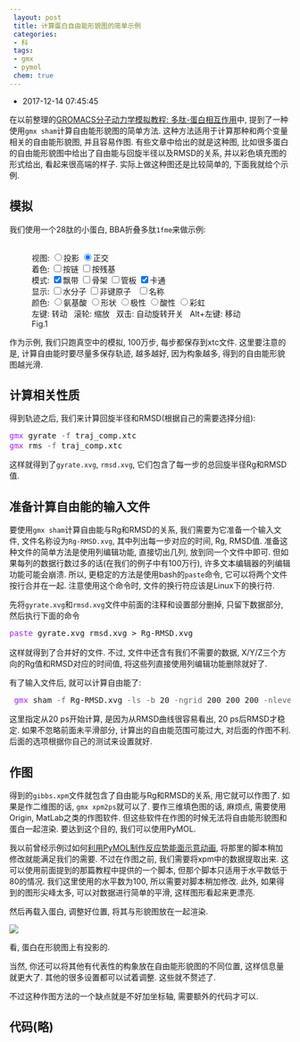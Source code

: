 ```yaml
---
 layout: post
 title: 计算蛋白自由能形貌图的简单示例
 categories:
 - 科
 tags:
 - gmx
 - pymol
 chem: true
---
```


- 2017-12-14 07:45:45

在以前整理的[GROMACS分子动力学模拟教程: 多肽-蛋白相互作用](https://jerkwin.github.io/2017/10/20/GROMACS%E5%88%86%E5%AD%90%E5%8A%A8%E5%8A%9B%E5%AD%A6%E6%A8%A1%E6%8B%9F%E6%95%99%E7%A8%8B-%E5%A4%9A%E8%82%BD-%E8%9B%8B%E7%99%BD%E7%9B%B8%E4%BA%92%E4%BD%9C%E7%94%A8/)中, 提到了一种使用`gmx sham`计算自由能形貌图的简单方法. 这种方法适用于计算那种和两个变量相关的自由能形貌图, 并且容易作图. 有些文章中给出的就是这种图, 比如很多蛋白的自由能形貌图中给出了自由能与回旋半径以及RMSD的关系, 并以彩色填充图的形式给出, 看起来很高端的样子. 实际上做这种图还是比较简单的, 下面我就给个示例.

## 模拟

我们使用一个28肽的小蛋白, BBA折叠多肽`1fme`来做示例:

<figure><script>var Mol1=new ChemDoodle.TransformCanvas3D('Mol-1',642,396);Mol1.specs.shapes_color = '#fff';Mol1.specs.backgroundColor = 'black';Mol1.specs.compass_display = true;Mol1.specs.set3DRepresentation('Ball and Stick');Mol1.specs.projectionPerspective_3D = false;Mol1.specs.proteins_ribbonCartoonize = true;Mol1.handle = null;Mol1.timeout = 15;Mol1.specs.crystals_unitCellLineWidth = 1.5;Mol1.specs.nucleics_residueColor = 'rainbow';Mol1.specs.proteins_residueColor= 'rainbow';Mol1.startAnimation = ChemDoodle._AnimatorCanvas.prototype.startAnimation;Mol1.stopAnimation = ChemDoodle._AnimatorCanvas.prototype.stopAnimation;Mol1.isRunning = ChemDoodle._AnimatorCanvas.prototype.isRunning;Mol1.dblclick = ChemDoodle.RotatorCanvas.prototype.dblclick;Mol1.nextFrame = function(delta){var matrix = [];ChemDoodle.lib.mat4.identity(matrix);var change = delta*Math.PI/15000;ChemDoodle.lib.mat4.rotate(matrix,change,[1,0,0]);ChemDoodle.lib.mat4.rotate(matrix,change,[0,1,0]);ChemDoodle.lib.mat4.rotate(matrix,change,[0,0,1]);ChemDoodle.lib.mat4.multiply(this.rotationMatrix, matrix)};var Fmol='HEADER    DE NOVO PROTEIN                         16-AUG-00   1FME              \nTITLE     SOLUTION STRUCTURE OF FSD-EY, A NOVEL PEPTIDE ASSUMING A              \nTITLE    2 BETA-BETA-ALPHA FOLD                                                 \nCOMPND    MOL_ID: 1;                                                            \nCOMPND   2 MOLECULE: FSD-EY PEPTIDE;                                            \nCOMPND   3 CHAIN: A;                                                            \nCOMPND   4 ENGINEERED: YES                                                      \nSOURCE    MOL_ID: 1;                                                            \nSOURCE   2 SYNTHETIC: YES;                                                      \nSOURCE   3 OTHER_DETAILS: POINT MUTANT OF SEQUENCE GENERATED BY ORBIT           \nSOURCE   4 DESIGN PROCESS                                                       \nKEYWDS    BETA-BETA-ALPHA, ZINC FINGER, FSD-1, DESIGNED PROTEIN, DE             \nKEYWDS   2 NOVO PROTEIN                                                         \nEXPDTA    SOLUTION NMR                                                          \nNUMMDL    34                                                                    \nAUTHOR    C.A.SARISKY,S.L.MAYO                                                  \nREVDAT   2   24-FEB-09 1FME    1       VERSN                                    \nREVDAT   1   21-APR-01 1FME    0                                                \nJRNL        AUTH   C.A.SARISKY,S.L.MAYO                                         \nJRNL        TITL   THE BETA-BETA-ALPHA FOLD: EXPLORATIONS IN SEQUENCE           \nJRNL        TITL 2 SPACE.                                                       \nJRNL        REF    J.MOL.BIOL.                   V. 307  1411 2001              \nJRNL        REFN                   ISSN 0022-2836                               \nJRNL        PMID   11292351                                                     \nJRNL        DOI    10.1006/JMBI.2000.4345                                       \nREMARK   1                                                                      \nREMARK   2                                                                      \nREMARK   2 RESOLUTION. NOT APPLICABLE.                                          \nREMARK   3                                                                      \nREMARK   3 REFINEMENT.                                                          \nREMARK   3   PROGRAM     : X-PLOR 3.857                                         \nREMARK   3   AUTHORS     : BRUNGER                                              \nREMARK   3                                                                      \nREMARK   3  OTHER REFINEMENT REMARKS: NULL                                      \nREMARK   4                                                                      \nREMARK   4 1FME COMPLIES WITH FORMAT V. 3.15, 01-DEC-08                         \nREMARK 100                                                                      \nREMARK 100 THIS ENTRY HAS BEEN PROCESSED BY RCSB ON 25-AUG-00.                  \nREMARK 100 THE RCSB ID CODE IS RCSB011711.                                      \nREMARK 210                                                                      \nREMARK 210 EXPERIMENTAL DETAILS                                                 \nREMARK 210  EXPERIMENT TYPE                : NMR                                \nREMARK 210  TEMPERATURE           (KELVIN) : 280                                \nREMARK 210  PH                             : 5.0                                \nREMARK 210  IONIC STRENGTH                 : NULL                               \nREMARK 210  PRESSURE                       : AMBIENT                            \nREMARK 210  SAMPLE CONTENTS                : 2 MM PEPTIDE; 2 MM PEPTIDE         \nREMARK 210                                                                      \nREMARK 210  NMR EXPERIMENTS CONDUCTED      : 2D NOESY, DQF-COSY, TOCSY          \nREMARK 210  SPECTROMETER FIELD STRENGTH    : 600 MHZ                            \nREMARK 210  SPECTROMETER MODEL             : UNITYPLUS                          \nREMARK 210  SPECTROMETER MANUFACTURER      : VARIAN                             \nREMARK 210                                                                      \nREMARK 210  STRUCTURE DETERMINATION.                                            \nREMARK 210   SOFTWARE USED                 : ANSIG, VNMR 6.1                    \nREMARK 210   METHOD USED                   : X-PLOR: DISTANCE GEOMETRY,         \nREMARK 210                                   REFINEMENT                         \nREMARK 210                                                                      \nREMARK 210 CONFORMERS, NUMBER CALCULATED   : 49                                 \nREMARK 210 CONFORMERS, NUMBER SUBMITTED    : 34                                 \nREMARK 210 CONFORMERS, SELECTION CRITERIA  : STRUCTURES WITH THE LEAST          \nREMARK 210                                   RESTRAINT VIOLATIONS               \nREMARK 210                                                                      \nREMARK 210 BEST REPRESENTATIVE CONFORMER IN THIS ENSEMBLE : NULL                \nREMARK 210                                                                      \nREMARK 210 REMARK: NULL                                                         \nREMARK 215                                                                      \nREMARK 215 NMR STUDY                                                            \nREMARK 215 THE COORDINATES IN THIS ENTRY WERE GENERATED FROM SOLUTION           \nREMARK 215 NMR DATA.  PROTEIN DATA BANK CONVENTIONS REQUIRE THAT                \nREMARK 215 CRYST1 AND SCALE RECORDS BE INCLUDED, BUT THE VALUES ON              \nREMARK 215 THESE RECORDS ARE MEANINGLESS.                                       \nREMARK 500                                                                      \nREMARK 500 GEOMETRY AND STEREOCHEMISTRY                                         \nREMARK 500 SUBTOPIC: TORSION ANGLES                                             \nREMARK 500                                                                      \nREMARK 500 TORSION ANGLES OUTSIDE THE EXPECTED RAMACHANDRAN REGIONS:            \nREMARK 500 (M=MODEL NUMBER; RES=RESIDUE NAME; C=CHAIN IDENTIFIER;               \nREMARK 500 SSEQ=SEQUENCE NUMBER; I=INSERTION CODE).                             \nREMARK 500                                                                      \nREMARK 500 STANDARD TABLE:                                                      \nREMARK 500 FORMAT:(10X,I3,1X,A3,1X,A1,I4,A1,4X,F7.2,3X,F7.2)                    \nREMARK 500                                                                      \nREMARK 500 EXPECTED VALUES: GJ KLEYWEGT AND TA JONES (1996). PHI/PSI-           \nREMARK 500 CHOLOGY: RAMACHANDRAN REVISITED. STRUCTURE 4, 1395 - 1400            \nREMARK 500                                                                      \nREMARK 500  M RES CSSEQI        PSI       PHI                                   \nREMARK 500  1 TYR A   7      -68.79   -126.50                                   \nREMARK 500  1 LYS A   8       59.16   -118.77                                   \nREMARK 500  1 PHE A  21      -74.37    -68.42                                   \nREMARK 500  2 TYR A   3      153.35    -48.62                                   \nREMARK 500  2 THR A   4       31.46    -98.45                                   \nREMARK 500  2 TYR A   7      -68.65   -124.11                                   \nREMARK 500  2 LYS A   8       60.97   -115.62                                   \nREMARK 500  2 PHE A  21      -73.17    -64.51                                   \nREMARK 500  3 TYR A   3      154.82    -49.72                                   \nREMARK 500  3 TYR A   7      -64.92   -124.37                                   \nREMARK 500  3 PHE A  21      -73.89    -63.47                                   \nREMARK 500  4 TYR A   7      -77.44   -126.49                                   \nREMARK 500  4 LYS A   8       53.61   -109.76                                   \nREMARK 500  5 ASN A  14      121.44   -170.73                                   \nREMARK 500  5 PHE A  21      -74.56    -68.78                                   \nREMARK 500  6 PHE A  21      -75.78    -71.17                                   \nREMARK 500  8 TYR A   3      171.06    -50.29                                   \nREMARK 500  8 ASN A  14      130.87   -175.09                                   \nREMARK 500  8 GLU A  17      -70.07    -61.47                                   \nREMARK 500  9 THR A   4       54.14   -107.27                                   \nREMARK 500  9 ALA A   5     -162.36    -58.54                                   \nREMARK 500  9 LYS A   6      150.70    176.87                                   \nREMARK 500  9 TYR A   7      -44.05   -142.30                                   \nREMARK 500  9 PHE A  21      -73.79    -69.30                                   \nREMARK 500 10 GLN A   2     -164.24   -104.78                                   \nREMARK 500 10 TYR A   3      162.25    -47.30                                   \nREMARK 500 10 PHE A  21      -73.65    -64.74                                   \nREMARK 500 11 GLN A   2     -168.74   -108.92                                   \nREMARK 500 11 TYR A   3      162.88    -47.49                                   \nREMARK 500 11 PHE A  21      -74.66    -63.63                                   \nREMARK 500 12 THR A   4       42.82   -109.43                                   \nREMARK 500 12 PHE A  21      -73.10    -65.62                                   \nREMARK 500 13 TYR A   7      -63.24   -139.55                                   \nREMARK 500 14 TYR A   3      179.12    -54.52                                   \nREMARK 500 14 TYR A   7      -77.50   -125.41                                   \nREMARK 500 14 LYS A   8       54.48   -118.15                                   \nREMARK 500 14 PHE A  25      -96.24    -59.33                                   \nREMARK 500 14 LYS A  26      -70.10   -151.86                                   \nREMARK 500 15 TYR A   3      176.71    -51.74                                   \nREMARK 500 15 TYR A   7      -75.71   -125.79                                   \nREMARK 500 15 LYS A   8       55.95   -118.54                                   \nREMARK 500 15 PHE A  25      -95.04    -55.15                                   \nREMARK 500 15 LYS A  26      -62.25   -151.45                                   \nREMARK 500 16 TYR A   7      -54.50   -124.39                                   \nREMARK 500 16 PHE A  25      -93.56    -50.13                                   \nREMARK 500 16 LYS A  26      -65.71   -147.39                                   \nREMARK 500 17 TYR A   3      165.34    -49.53                                   \nREMARK 500 17 PHE A  21      -73.90    -69.56                                   \nREMARK 500 18 TYR A   3     -170.39    -69.44                                   \nREMARK 500 18 THR A   4      -71.39   -108.25                                   \nREMARK 500 18 ALA A   5      111.22     48.54                                   \nREMARK 500 18 TYR A   7      -79.24   -123.99                                   \nREMARK 500 18 LYS A   8       59.41   -113.07                                   \nREMARK 500 19 THR A   4      -77.67   -110.20                                   \nREMARK 500 19 ALA A   5      110.43     54.79                                   \nREMARK 500 19 ASN A  14      139.67   -170.77                                   \nREMARK 500 19 PHE A  21      -76.11    -66.02                                   \nREMARK 500 20 THR A   4      -75.10   -111.24                                   \nREMARK 500 20 ALA A   5      117.11     55.70                                   \nREMARK 500 20 ASN A  14      133.33   -175.45                                   \nREMARK 500 20 PHE A  21      -74.25    -67.02                                   \nREMARK 500 21 THR A   4       57.90   -108.52                                   \nREMARK 500 21 ALA A   5     -162.41    -59.06                                   \nREMARK 500 21 LYS A   6      142.76    176.04                                   \nREMARK 500 21 LYS A   8      -62.77     68.21                                   \nREMARK 500 21 PHE A  21      -73.93    -68.92                                   \nREMARK 500 21 PHE A  25       67.64   -111.10                                   \nREMARK 500 22 TYR A   3      160.13    -47.71                                   \nREMARK 500 22 PHE A  21      -74.24    -80.86                                   \nREMARK 500 22 PHE A  25      -92.15    -59.57                                   \nREMARK 500 22 LYS A  26      -63.85   -153.43                                   \nREMARK 500 23 GLN A   2     -156.06    -95.69                                   \nREMARK 500 23 TYR A   3      144.21    -28.40                                   \nREMARK 500 23 THR A   4       27.52   -158.19                                   \nREMARK 500 23 LYS A   8       57.95   -154.03                                   \nREMARK 500 23 PHE A  21      -74.17    -58.78                                   \nREMARK 500 24 PHE A  21      -73.64    -67.87                                   \nREMARK 500 24 PHE A  25      -91.95    -56.22                                   \nREMARK 500 24 LYS A  26      -62.34   -147.63                                   \nREMARK 500 25 GLN A   2     -156.19   -163.37                                   \nREMARK 500 25 TYR A   3      141.39    -25.25                                   \nREMARK 500 25 THR A   4       25.23   -156.18                                   \nREMARK 500 25 TYR A   7      -60.13   -126.70                                   \nREMARK 500 26 TYR A   3      171.80    -54.99                                   \nREMARK 500 26 ASN A  14      137.84   -171.23                                   \nREMARK 500 26 PHE A  25      -94.84    -49.00                                   \nREMARK 500 26 LYS A  26      -67.64   -152.13                                   \nREMARK 500 27 GLN A   2     -154.84   -158.76                                   \nREMARK 500 27 TYR A   3      137.47    -30.02                                   \nREMARK 500 27 THR A   4       25.71   -158.26                                   \nREMARK 500 27 LYS A   8       57.67   -154.21                                   \nREMARK 500 27 ARG A  13       30.52    -98.35                                   \nREMARK 500 27 PHE A  21      -73.44    -61.23                                   \nREMARK 500 27 PHE A  25       65.12   -102.85                                   \nREMARK 500 28 GLN A   2     -156.39   -161.05                                   \nREMARK 500 28 TYR A   3      137.87    -22.67                                   \nREMARK 500 28 THR A   4       24.11   -156.47                                   \nREMARK 500 28 TYR A   7      -68.03   -125.72                                   \nREMARK 500 28 LYS A   8       51.44   -108.08                                   \nREMARK 500 28 PHE A  21      -72.78    -60.26                                   \nREMARK 500 28 PHE A  25       47.62    -91.79                                   \nREMARK 500 29 GLN A   2     -157.44   -137.95                                   \nREMARK 500 29 TYR A   3      145.64    -27.26                                   \nREMARK 500 29 THR A   4       21.88   -155.81                                   \nREMARK 500 29 PHE A  21      -74.73    -72.18                                   \nREMARK 500 30 GLN A   2     -158.25     53.75                                   \nREMARK 500 30 TYR A   3      136.36    -15.23                                   \nREMARK 500 30 THR A   4       21.65   -153.65                                   \nREMARK 500 30 PHE A  21      -75.02    -62.59                                   \nREMARK 500 31 GLN A   2      174.12     55.23                                   \nREMARK 500 31 TYR A   3      175.57    -52.30                                   \nREMARK 500 31 PHE A  25      -98.38    -54.54                                   \nREMARK 500 31 LYS A  26      -46.86   -153.56                                   \nREMARK 500 32 GLN A   2     -157.81   -140.11                                   \nREMARK 500 32 TYR A   3      140.22    -21.01                                   \nREMARK 500 32 THR A   4       21.45   -155.27                                   \nREMARK 500 32 ALA A   5     -161.48    -62.34                                   \nREMARK 500 32 LYS A   6      -27.66   -177.55                                   \nREMARK 500 32 TYR A   7      -89.55     54.16                                   \nREMARK 500 32 LYS A   8      -60.46    -94.16                                   \nREMARK 500 33 TYR A   3     -155.39     30.54                                   \nREMARK 500 33 THR A   4       33.67     93.92                                   \nREMARK 500 33 TYR A   7      -67.93   -124.44                                   \nREMARK 500 34 TYR A   3     -155.48     29.90                                   \nREMARK 500 34 THR A   4       35.74     89.03                                   \nREMARK 500 34 PHE A  21      -73.10    -64.52                                   \nREMARK 500                                                                      \nREMARK 500 REMARK: NULL                                                         \nREMARK 500                                                                      \nREMARK 500 GEOMETRY AND STEREOCHEMISTRY                                         \nREMARK 500 SUBTOPIC: PLANAR GROUPS                                              \nREMARK 500                                                                      \nREMARK 500 PLANAR GROUPS IN THE FOLLOWING RESIDUES HAVE A TOTAL                 \nREMARK 500 RMS DISTANCE OF ALL ATOMS FROM THE BEST-FIT PLANE                    \nREMARK 500 BY MORE THAN AN EXPECTED VALUE OF 6*RMSD, WITH AN                    \nREMARK 500 RMSD 0.02 ANGSTROMS, OR AT LEAST ONE ATOM HAS                        \nREMARK 500 AN RMSD GREATER THAN THIS VALUE                                      \nREMARK 500 (M=MODEL NUMBER; RES=RESIDUE NAME; C=CHAIN IDENTIFIER;               \nREMARK 500 SSEQ=SEQUENCE NUMBER; I=INSERTION CODE).                             \nREMARK 500                                                                      \nREMARK 500  M RES CSSEQI        RMS     TYPE                                    \nREMARK 500  1 ARG A  10         0.29    SIDE_CHAIN                              \nREMARK 500  1 ARG A  13         0.32    SIDE_CHAIN                              \nREMARK 500  1 ARG A  19         0.21    SIDE_CHAIN                              \nREMARK 500  1 ARG A  28         0.32    SIDE_CHAIN                              \nREMARK 500  2 ARG A  10         0.26    SIDE_CHAIN                              \nREMARK 500  2 ARG A  13         0.25    SIDE_CHAIN                              \nREMARK 500  2 ARG A  19         0.29    SIDE_CHAIN                              \nREMARK 500  2 ARG A  28         0.21    SIDE_CHAIN                              \nREMARK 500  3 ARG A  10         0.28    SIDE_CHAIN                              \nREMARK 500  3 ARG A  13         0.30    SIDE_CHAIN                              \nREMARK 500  3 ARG A  19         0.29    SIDE_CHAIN                              \nREMARK 500  3 ARG A  28         0.21    SIDE_CHAIN                              \nREMARK 500  4 ARG A  10         0.22    SIDE_CHAIN                              \nREMARK 500  4 ARG A  13         0.24    SIDE_CHAIN                              \nREMARK 500  4 ARG A  19         0.20    SIDE_CHAIN                              \nREMARK 500  4 ARG A  28         0.29    SIDE_CHAIN                              \nREMARK 500  5 ARG A  10         0.31    SIDE_CHAIN                              \nREMARK 500  5 ARG A  13         0.23    SIDE_CHAIN                              \nREMARK 500  5 ARG A  19         0.31    SIDE_CHAIN                              \nREMARK 500  5 ARG A  28         0.31    SIDE_CHAIN                              \nREMARK 500  6 ARG A  10         0.28    SIDE_CHAIN                              \nREMARK 500  6 ARG A  13         0.21    SIDE_CHAIN                              \nREMARK 500  6 ARG A  19         0.23    SIDE_CHAIN                              \nREMARK 500  6 ARG A  28         0.23    SIDE_CHAIN                              \nREMARK 500  7 ARG A  10         0.28    SIDE_CHAIN                              \nREMARK 500  7 ARG A  13         0.26    SIDE_CHAIN                              \nREMARK 500  7 ARG A  19         0.28    SIDE_CHAIN                              \nREMARK 500  7 ARG A  28         0.32    SIDE_CHAIN                              \nREMARK 500  8 ARG A  10         0.22    SIDE_CHAIN                              \nREMARK 500  8 ARG A  13         0.30    SIDE_CHAIN                              \nREMARK 500  8 ARG A  19         0.29    SIDE_CHAIN                              \nREMARK 500  8 ARG A  28         0.28    SIDE_CHAIN                              \nREMARK 500  9 ARG A  10         0.21    SIDE_CHAIN                              \nREMARK 500  9 ARG A  13         0.29    SIDE_CHAIN                              \nREMARK 500  9 ARG A  19         0.32    SIDE_CHAIN                              \nREMARK 500  9 ARG A  28         0.28    SIDE_CHAIN                              \nREMARK 500 10 ARG A  10         0.29    SIDE_CHAIN                              \nREMARK 500 10 ARG A  13         0.31    SIDE_CHAIN                              \nREMARK 500 10 ARG A  19         0.23    SIDE_CHAIN                              \nREMARK 500 10 ARG A  28         0.31    SIDE_CHAIN                              \nREMARK 500 11 ARG A  10         0.32    SIDE_CHAIN                              \nREMARK 500 11 ARG A  13         0.27    SIDE_CHAIN                              \nREMARK 500 11 ARG A  19         0.21    SIDE_CHAIN                              \nREMARK 500 11 ARG A  28         0.32    SIDE_CHAIN                              \nREMARK 500 12 ARG A  10         0.30    SIDE_CHAIN                              \nREMARK 500 12 ARG A  13         0.32    SIDE_CHAIN                              \nREMARK 500 12 ARG A  19         0.30    SIDE_CHAIN                              \nREMARK 500 12 ARG A  28         0.32    SIDE_CHAIN                              \nREMARK 500 13 ARG A  10         0.21    SIDE_CHAIN                              \nREMARK 500 13 ARG A  13         0.27    SIDE_CHAIN                              \nREMARK 500 13 ARG A  19         0.23    SIDE_CHAIN                              \nREMARK 500 13 ARG A  28         0.22    SIDE_CHAIN                              \nREMARK 500 14 ARG A  10         0.27    SIDE_CHAIN                              \nREMARK 500 14 ARG A  13         0.23    SIDE_CHAIN                              \nREMARK 500 14 ARG A  19         0.22    SIDE_CHAIN                              \nREMARK 500 14 ARG A  28         0.32    SIDE_CHAIN                              \nREMARK 500 15 ARG A  10         0.28    SIDE_CHAIN                              \nREMARK 500 15 ARG A  13         0.25    SIDE_CHAIN                              \nREMARK 500 15 ARG A  19         0.32    SIDE_CHAIN                              \nREMARK 500 15 ARG A  28         0.29    SIDE_CHAIN                              \nREMARK 500 16 ARG A  10         0.21    SIDE_CHAIN                              \nREMARK 500 16 ARG A  13         0.27    SIDE_CHAIN                              \nREMARK 500 16 ARG A  19         0.32    SIDE_CHAIN                              \nREMARK 500 16 ARG A  28         0.22    SIDE_CHAIN                              \nREMARK 500 17 ARG A  10         0.23    SIDE_CHAIN                              \nREMARK 500 17 ARG A  13         0.23    SIDE_CHAIN                              \nREMARK 500 17 ARG A  19         0.28    SIDE_CHAIN                              \nREMARK 500 17 ARG A  28         0.26    SIDE_CHAIN                              \nREMARK 500 18 ARG A  10         0.21    SIDE_CHAIN                              \nREMARK 500 18 ARG A  13         0.21    SIDE_CHAIN                              \nREMARK 500 18 ARG A  19         0.31    SIDE_CHAIN                              \nREMARK 500 18 ARG A  28         0.21    SIDE_CHAIN                              \nREMARK 500 19 ARG A  10         0.32    SIDE_CHAIN                              \nREMARK 500 19 ARG A  13         0.24    SIDE_CHAIN                              \nREMARK 500 19 ARG A  19         0.32    SIDE_CHAIN                              \nREMARK 500 19 ARG A  28         0.30    SIDE_CHAIN                              \nREMARK 500 20 ARG A  10         0.30    SIDE_CHAIN                              \nREMARK 500 20 ARG A  13         0.32    SIDE_CHAIN                              \nREMARK 500 20 ARG A  19         0.20    SIDE_CHAIN                              \nREMARK 500 20 ARG A  28         0.23    SIDE_CHAIN                              \nREMARK 500 21 ARG A  10         0.31    SIDE_CHAIN                              \nREMARK 500 21 ARG A  13         0.23    SIDE_CHAIN                              \nREMARK 500 21 ARG A  19         0.30    SIDE_CHAIN                              \nREMARK 500 21 ARG A  28         0.24    SIDE_CHAIN                              \nREMARK 500 22 ARG A  10         0.32    SIDE_CHAIN                              \nREMARK 500 22 ARG A  13         0.27    SIDE_CHAIN                              \nREMARK 500 22 ARG A  19         0.31    SIDE_CHAIN                              \nREMARK 500 22 ARG A  28         0.29    SIDE_CHAIN                              \nREMARK 500 23 ARG A  10         0.29    SIDE_CHAIN                              \nREMARK 500 23 ARG A  13         0.32    SIDE_CHAIN                              \nREMARK 500 23 ARG A  19         0.28    SIDE_CHAIN                              \nREMARK 500 23 ARG A  28         0.27    SIDE_CHAIN                              \nREMARK 500 24 ARG A  10         0.25    SIDE_CHAIN                              \nREMARK 500 24 ARG A  13         0.23    SIDE_CHAIN                              \nREMARK 500 24 ARG A  19         0.27    SIDE_CHAIN                              \nREMARK 500 24 ARG A  28         0.32    SIDE_CHAIN                              \nREMARK 500 25 ARG A  10         0.28    SIDE_CHAIN                              \nREMARK 500 25 ARG A  13         0.30    SIDE_CHAIN                              \nREMARK 500 25 ARG A  19         0.32    SIDE_CHAIN                              \nREMARK 500 25 ARG A  28         0.30    SIDE_CHAIN                              \nREMARK 500 26 ARG A  10         0.23    SIDE_CHAIN                              \nREMARK 500 26 ARG A  13         0.25    SIDE_CHAIN                              \nREMARK 500 26 ARG A  19         0.28    SIDE_CHAIN                              \nREMARK 500 26 ARG A  28         0.31    SIDE_CHAIN                              \nREMARK 500 27 ARG A  10         0.24    SIDE_CHAIN                              \nREMARK 500 27 ARG A  13         0.29    SIDE_CHAIN                              \nREMARK 500 27 ARG A  19         0.32    SIDE_CHAIN                              \nREMARK 500 27 ARG A  28         0.28    SIDE_CHAIN                              \nREMARK 500 28 ARG A  10         0.32    SIDE_CHAIN                              \nREMARK 500 28 ARG A  13         0.32    SIDE_CHAIN                              \nREMARK 500 28 ARG A  19         0.25    SIDE_CHAIN                              \nREMARK 500 28 ARG A  28         0.26    SIDE_CHAIN                              \nREMARK 500 29 ARG A  10         0.27    SIDE_CHAIN                              \nREMARK 500 29 ARG A  13         0.30    SIDE_CHAIN                              \nREMARK 500 29 ARG A  19         0.28    SIDE_CHAIN                              \nREMARK 500 29 ARG A  28         0.23    SIDE_CHAIN                              \nREMARK 500 30 ARG A  10         0.32    SIDE_CHAIN                              \nREMARK 500 30 ARG A  13         0.23    SIDE_CHAIN                              \nREMARK 500 30 ARG A  19         0.31    SIDE_CHAIN                              \nREMARK 500 30 ARG A  28         0.27    SIDE_CHAIN                              \nREMARK 500 31 ARG A  10         0.32    SIDE_CHAIN                              \nREMARK 500 31 ARG A  13         0.27    SIDE_CHAIN                              \nREMARK 500 31 ARG A  19         0.29    SIDE_CHAIN                              \nREMARK 500 31 ARG A  28         0.25    SIDE_CHAIN                              \nREMARK 500 32 ARG A  10         0.26    SIDE_CHAIN                              \nREMARK 500 32 ARG A  13         0.22    SIDE_CHAIN                              \nREMARK 500 32 ARG A  19         0.31    SIDE_CHAIN                              \nREMARK 500 32 ARG A  28         0.30    SIDE_CHAIN                              \nREMARK 500 33 ARG A  10         0.32    SIDE_CHAIN                              \nREMARK 500 33 ARG A  13         0.27    SIDE_CHAIN                              \nREMARK 500 33 ARG A  19         0.25    SIDE_CHAIN                              \nREMARK 500 33 ARG A  28         0.26    SIDE_CHAIN                              \nREMARK 500 34 ARG A  10         0.29    SIDE_CHAIN                              \nREMARK 500 34 ARG A  13         0.30    SIDE_CHAIN                              \nREMARK 500 34 ARG A  19         0.31    SIDE_CHAIN                              \nREMARK 500 34 ARG A  28         0.28    SIDE_CHAIN                              \nREMARK 500                                                                      \nREMARK 500 REMARK: NULL                                                         \nDBREF  1FME A    1    28  PDB    1FME     1FME             1     28             \nSEQRES   1 A   28  GLU GLN TYR THR ALA LYS TYR LYS GLY ARG THR PHE ARG          \nSEQRES   2 A   28  ASN GLU LYS GLU LEU ARG ASP PHE ILE GLU LYS PHE LYS          \nSEQRES   3 A   28  GLY ARG                                                      \nHELIX    1   1 ASN A   14  PHE A   25  1                                  12    \nSHEET    1   A 2 ALA A   5  LYS A   6  0                                        \nSHEET    2   A 2 THR A  11  PHE A  12 -1  N  PHE A  12   O  ALA A   5           \nCRYST1    1.000    1.000    1.000  90.00  90.00  90.00 P 1           1          \nORIGX1      1.000000  0.000000  0.000000        0.00000                         \nORIGX2      0.000000  1.000000  0.000000        0.00000                         \nORIGX3      0.000000  0.000000  1.000000        0.00000                         \nSCALE1      1.000000  0.000000  0.000000        0.00000                         \nSCALE2      0.000000  1.000000  0.000000        0.00000                         \nSCALE3      0.000000  0.000000  1.000000        0.00000                         \nMODEL        1                                                                  \nATOM      1  N   GLU A   1     -14.196   7.703   4.296  1.00  0.00           N  \nATOM      2  CA  GLU A   1     -13.829   6.504   3.488  1.00  0.00           C  \nATOM      3  C   GLU A   1     -12.882   6.904   2.352  1.00  0.00           C  \nATOM      4  O   GLU A   1     -13.313   7.259   1.271  1.00  0.00           O  \nATOM      5  CB  GLU A   1     -15.154   5.986   2.925  1.00  0.00           C  \nATOM      6  CG  GLU A   1     -15.153   4.456   2.939  1.00  0.00           C  \nATOM      7  CD  GLU A   1     -15.672   3.955   4.287  1.00  0.00           C  \nATOM      8  OE1 GLU A   1     -15.276   4.514   5.297  1.00  0.00           O  \nATOM      9  OE2 GLU A   1     -16.456   3.020   4.288  1.00  0.00           O  \nATOM     10  H1  GLU A   1     -14.723   7.404   5.141  1.00  0.00           H  \nATOM     11  H2  GLU A   1     -14.788   8.339   3.723  1.00  0.00           H  \nATOM     12  H3  GLU A   1     -13.332   8.203   4.588  1.00  0.00           H  \nATOM     13  HA  GLU A   1     -13.374   5.753   4.113  1.00  0.00           H  \nATOM     14  HB2 GLU A   1     -15.969   6.351   3.533  1.00  0.00           H  \nATOM     15  HB3 GLU A   1     -15.276   6.336   1.911  1.00  0.00           H  \nATOM     16  HG2 GLU A   1     -15.791   4.090   2.148  1.00  0.00           H  \nATOM     17  HG3 GLU A   1     -14.146   4.095   2.786  1.00  0.00           H  \nATOM     18  N   GLN A   2     -11.596   6.846   2.593  1.00  0.00           N  \nATOM     19  CA  GLN A   2     -10.613   7.221   1.531  1.00  0.00           C  \nATOM     20  C   GLN A   2     -10.538   6.120   0.469  1.00  0.00           C  \nATOM     21  O   GLN A   2     -11.281   5.159   0.507  1.00  0.00           O  \nATOM     22  CB  GLN A   2      -9.270   7.360   2.255  1.00  0.00           C  \nATOM     23  CG  GLN A   2      -8.419   8.445   1.575  1.00  0.00           C  \nATOM     24  CD  GLN A   2      -8.134   9.580   2.563  1.00  0.00           C  \nATOM     25  OE1 GLN A   2      -6.993   9.933   2.789  1.00  0.00           O  \nATOM     26  NE2 GLN A   2      -9.131  10.170   3.164  1.00  0.00           N  \nATOM     27  H   GLN A   2     -11.278   6.556   3.474  1.00  0.00           H  \nATOM     28  HA  GLN A   2     -10.887   8.161   1.079  1.00  0.00           H  \nATOM     29  HB2 GLN A   2      -9.448   7.628   3.287  1.00  0.00           H  \nATOM     30  HB3 GLN A   2      -8.744   6.419   2.215  1.00  0.00           H  \nATOM     31  HG2 GLN A   2      -7.484   8.012   1.249  1.00  0.00           H  \nATOM     32  HG3 GLN A   2      -8.947   8.841   0.719  1.00  0.00           H  \nATOM     33 HE21 GLN A   2     -10.051   9.886   2.982  1.00  0.00           H  \nATOM     34 HE22 GLN A   2      -8.960  10.898   3.797  1.00  0.00           H  \nATOM     35  N   TYR A   3      -9.646   6.258  -0.481  1.00  0.00           N  \nATOM     36  CA  TYR A   3      -9.515   5.226  -1.559  1.00  0.00           C  \nATOM     37  C   TYR A   3      -9.305   3.829  -0.971  1.00  0.00           C  \nATOM     38  O   TYR A   3      -8.779   3.671   0.115  1.00  0.00           O  \nATOM     39  CB  TYR A   3      -8.310   5.647  -2.405  1.00  0.00           C  \nATOM     40  CG  TYR A   3      -7.109   5.903  -1.529  1.00  0.00           C  \nATOM     41  CD1 TYR A   3      -6.471   4.847  -0.869  1.00  0.00           C  \nATOM     42  CD2 TYR A   3      -6.643   7.209  -1.378  1.00  0.00           C  \nATOM     43  CE1 TYR A   3      -5.364   5.106  -0.061  1.00  0.00           C  \nATOM     44  CE2 TYR A   3      -5.538   7.467  -0.570  1.00  0.00           C  \nATOM     45  CZ  TYR A   3      -4.896   6.416   0.090  1.00  0.00           C  \nATOM     46  OH  TYR A   3      -3.803   6.671   0.889  1.00  0.00           O  \nATOM     47  H   TYR A   3      -9.063   7.046  -0.494  1.00  0.00           H  \nATOM     48  HA  TYR A   3     -10.391   5.232  -2.170  1.00  0.00           H  \nATOM     49  HB2 TYR A   3      -8.077   4.866  -3.113  1.00  0.00           H  \nATOM     50  HB3 TYR A   3      -8.557   6.552  -2.937  1.00  0.00           H  \nATOM     51  HD1 TYR A   3      -6.829   3.833  -0.981  1.00  0.00           H  \nATOM     52  HD2 TYR A   3      -7.137   8.022  -1.889  1.00  0.00           H  \nATOM     53  HE1 TYR A   3      -4.873   4.297   0.447  1.00  0.00           H  \nATOM     54  HE2 TYR A   3      -5.182   8.475  -0.454  1.00  0.00           H  \nATOM     55  HH  TYR A   3      -4.102   7.182   1.645  1.00  0.00           H  \nATOM     56  N   THR A   4      -9.719   2.816  -1.690  1.00  0.00           N  \nATOM     57  CA  THR A   4      -9.557   1.419  -1.196  1.00  0.00           C  \nATOM     58  C   THR A   4      -8.535   0.673  -2.059  1.00  0.00           C  \nATOM     59  O   THR A   4      -8.743  -0.461  -2.445  1.00  0.00           O  \nATOM     60  CB  THR A   4     -10.946   0.787  -1.336  1.00  0.00           C  \nATOM     61  OG1 THR A   4     -11.486   1.125  -2.606  1.00  0.00           O  \nATOM     62  CG2 THR A   4     -11.871   1.309  -0.232  1.00  0.00           C  \nATOM     63  H   THR A   4     -10.141   2.979  -2.559  1.00  0.00           H  \nATOM     64  HA  THR A   4      -9.253   1.416  -0.161  1.00  0.00           H  \nATOM     65  HB  THR A   4     -10.863  -0.285  -1.255  1.00  0.00           H  \nATOM     66  HG1 THR A   4     -11.537   0.322  -3.130  1.00  0.00           H  \nATOM     67 HG21 THR A   4     -11.313   1.936   0.448  1.00  0.00           H  \nATOM     68 HG22 THR A   4     -12.289   0.474   0.311  1.00  0.00           H  \nATOM     69 HG23 THR A   4     -12.671   1.884  -0.676  1.00  0.00           H  \nATOM     70  N   ALA A   5      -7.431   1.309  -2.365  1.00  0.00           N  \nATOM     71  CA  ALA A   5      -6.376   0.662  -3.210  1.00  0.00           C  \nATOM     72  C   ALA A   5      -6.018  -0.724  -2.683  1.00  0.00           C  \nATOM     73  O   ALA A   5      -5.727  -0.879  -1.525  1.00  0.00           O  \nATOM     74  CB  ALA A   5      -5.150   1.563  -3.080  1.00  0.00           C  \nATOM     75  H   ALA A   5      -7.297   2.222  -2.044  1.00  0.00           H  \nATOM     76  HA  ALA A   5      -6.690   0.615  -4.236  1.00  0.00           H  \nATOM     77  HB1 ALA A   5      -5.459   2.557  -2.801  1.00  0.00           H  \nATOM     78  HB2 ALA A   5      -4.628   1.595  -4.025  1.00  0.00           H  \nATOM     79  HB3 ALA A   5      -4.489   1.159  -2.316  1.00  0.00           H  \nATOM     80  N   LYS A   6      -6.002  -1.715  -3.525  1.00  0.00           N  \nATOM     81  CA  LYS A   6      -5.621  -3.082  -3.057  1.00  0.00           C  \nATOM     82  C   LYS A   6      -4.348  -3.527  -3.770  1.00  0.00           C  \nATOM     83  O   LYS A   6      -4.149  -3.252  -4.939  1.00  0.00           O  \nATOM     84  CB  LYS A   6      -6.793  -4.004  -3.395  1.00  0.00           C  \nATOM     85  CG  LYS A   6      -7.202  -3.833  -4.861  1.00  0.00           C  \nATOM     86  CD  LYS A   6      -7.597  -5.193  -5.460  1.00  0.00           C  \nATOM     87  CE  LYS A   6      -9.078  -5.181  -5.849  1.00  0.00           C  \nATOM     88  NZ  LYS A   6      -9.092  -4.834  -7.297  1.00  0.00           N  \nATOM     89  H   LYS A   6      -6.215  -1.559  -4.467  1.00  0.00           H  \nATOM     90  HA  LYS A   6      -5.460  -3.073  -1.990  1.00  0.00           H  \nATOM     91  HB2 LYS A   6      -6.496  -5.028  -3.222  1.00  0.00           H  \nATOM     92  HB3 LYS A   6      -7.631  -3.760  -2.759  1.00  0.00           H  \nATOM     93  HG2 LYS A   6      -8.038  -3.152  -4.916  1.00  0.00           H  \nATOM     94  HG3 LYS A   6      -6.371  -3.426  -5.416  1.00  0.00           H  \nATOM     95  HD2 LYS A   6      -6.997  -5.383  -6.339  1.00  0.00           H  \nATOM     96  HD3 LYS A   6      -7.425  -5.975  -4.734  1.00  0.00           H  \nATOM     97  HE2 LYS A   6      -9.516  -6.157  -5.690  1.00  0.00           H  \nATOM     98  HE3 LYS A   6      -9.611  -4.431  -5.284  1.00  0.00           H  \nATOM     99  HZ1 LYS A   6     -10.075  -4.762  -7.627  1.00  0.00           H  \nATOM    100  HZ2 LYS A   6      -8.597  -5.574  -7.835  1.00  0.00           H  \nATOM    101  HZ3 LYS A   6      -8.613  -3.922  -7.440  1.00  0.00           H  \nATOM    102  N   TYR A   7      -3.479  -4.197  -3.064  1.00  0.00           N  \nATOM    103  CA  TYR A   7      -2.198  -4.652  -3.679  1.00  0.00           C  \nATOM    104  C   TYR A   7      -2.015  -6.158  -3.475  1.00  0.00           C  \nATOM    105  O   TYR A   7      -2.084  -6.931  -4.412  1.00  0.00           O  \nATOM    106  CB  TYR A   7      -1.117  -3.858  -2.948  1.00  0.00           C  \nATOM    107  CG  TYR A   7      -1.118  -2.455  -3.461  1.00  0.00           C  \nATOM    108  CD1 TYR A   7      -2.152  -1.589  -3.106  1.00  0.00           C  \nATOM    109  CD2 TYR A   7      -0.084  -2.022  -4.286  1.00  0.00           C  \nATOM    110  CE1 TYR A   7      -2.155  -0.278  -3.578  1.00  0.00           C  \nATOM    111  CE2 TYR A   7      -0.076  -0.713  -4.762  1.00  0.00           C  \nATOM    112  CZ  TYR A   7      -1.113   0.167  -4.409  1.00  0.00           C  \nATOM    113  OH  TYR A   7      -1.107   1.464  -4.879  1.00  0.00           O  \nATOM    114  H   TYR A   7      -3.666  -4.392  -2.123  1.00  0.00           H  \nATOM    115  HA  TYR A   7      -2.179  -4.405  -4.728  1.00  0.00           H  \nATOM    116  HB2 TYR A   7      -1.318  -3.841  -1.890  1.00  0.00           H  \nATOM    117  HB3 TYR A   7      -0.154  -4.299  -3.125  1.00  0.00           H  \nATOM    118  HD1 TYR A   7      -2.949  -1.935  -2.468  1.00  0.00           H  \nATOM    119  HD2 TYR A   7       0.709  -2.702  -4.555  1.00  0.00           H  \nATOM    120  HE1 TYR A   7      -2.953   0.398  -3.287  1.00  0.00           H  \nATOM    121  HE2 TYR A   7       0.731  -0.383  -5.395  1.00  0.00           H  \nATOM    122  HH  TYR A   7      -2.007   1.693  -5.125  1.00  0.00           H  \nATOM    123  N   LYS A   8      -1.794  -6.578  -2.256  1.00  0.00           N  \nATOM    124  CA  LYS A   8      -1.617  -8.034  -1.979  1.00  0.00           C  \nATOM    125  C   LYS A   8      -2.715  -8.510  -1.023  1.00  0.00           C  \nATOM    126  O   LYS A   8      -2.443  -8.993   0.061  1.00  0.00           O  \nATOM    127  CB  LYS A   8      -0.240  -8.151  -1.323  1.00  0.00           C  \nATOM    128  CG  LYS A   8       0.808  -8.472  -2.391  1.00  0.00           C  \nATOM    129  CD  LYS A   8       0.652  -9.925  -2.842  1.00  0.00           C  \nATOM    130  CE  LYS A   8       1.289 -10.854  -1.806  1.00  0.00           C  \nATOM    131  NZ  LYS A   8       0.671 -12.187  -2.052  1.00  0.00           N  \nATOM    132  H   LYS A   8      -1.751  -5.933  -1.520  1.00  0.00           H  \nATOM    133  HA  LYS A   8      -1.642  -8.600  -2.896  1.00  0.00           H  \nATOM    134  HB2 LYS A   8       0.010  -7.217  -0.841  1.00  0.00           H  \nATOM    135  HB3 LYS A   8      -0.256  -8.943  -0.590  1.00  0.00           H  \nATOM    136  HG2 LYS A   8       0.671  -7.814  -3.238  1.00  0.00           H  \nATOM    137  HG3 LYS A   8       1.796  -8.328  -1.980  1.00  0.00           H  \nATOM    138  HD2 LYS A   8      -0.398 -10.160  -2.942  1.00  0.00           H  \nATOM    139  HD3 LYS A   8       1.144 -10.062  -3.794  1.00  0.00           H  \nATOM    140  HE2 LYS A   8       2.359 -10.900  -1.951  1.00  0.00           H  \nATOM    141  HE3 LYS A   8       1.057 -10.518  -0.807  1.00  0.00           H  \nATOM    142  HZ1 LYS A   8      -0.361 -12.117  -1.946  1.00  0.00           H  \nATOM    143  HZ2 LYS A   8       1.045 -12.874  -1.365  1.00  0.00           H  \nATOM    144  HZ3 LYS A   8       0.898 -12.502  -3.016  1.00  0.00           H  \nATOM    145  N   GLY A   9      -3.954  -8.363  -1.417  1.00  0.00           N  \nATOM    146  CA  GLY A   9      -5.080  -8.789  -0.537  1.00  0.00           C  \nATOM    147  C   GLY A   9      -5.175  -7.832   0.651  1.00  0.00           C  \nATOM    148  O   GLY A   9      -5.590  -8.208   1.731  1.00  0.00           O  \nATOM    149  H   GLY A   9      -4.142  -7.963  -2.292  1.00  0.00           H  \nATOM    150  HA2 GLY A   9      -6.004  -8.766  -1.099  1.00  0.00           H  \nATOM    151  HA3 GLY A   9      -4.899  -9.790  -0.177  1.00  0.00           H  \nATOM    152  N   ARG A  10      -4.785  -6.595   0.458  1.00  0.00           N  \nATOM    153  CA  ARG A  10      -4.842  -5.602   1.571  1.00  0.00           C  \nATOM    154  C   ARG A  10      -5.215  -4.223   1.028  1.00  0.00           C  \nATOM    155  O   ARG A  10      -4.428  -3.589   0.348  1.00  0.00           O  \nATOM    156  CB  ARG A  10      -3.424  -5.563   2.144  1.00  0.00           C  \nATOM    157  CG  ARG A  10      -3.028  -6.951   2.654  1.00  0.00           C  \nATOM    158  CD  ARG A  10      -1.692  -6.857   3.394  1.00  0.00           C  \nATOM    159  NE  ARG A  10      -1.225  -8.264   3.530  1.00  0.00           N  \nATOM    160  CZ  ARG A  10      -0.891  -8.731   4.702  1.00  0.00           C  \nATOM    161  NH1 ARG A  10       0.174  -8.280   5.307  1.00  0.00           N  \nATOM    162  NH2 ARG A  10      -1.622  -9.653   5.268  1.00  0.00           N  \nATOM    163  H   ARG A  10      -4.452  -6.321  -0.420  1.00  0.00           H  \nATOM    164  HA  ARG A  10      -5.541  -5.915   2.329  1.00  0.00           H  \nATOM    165  HB2 ARG A  10      -2.733  -5.250   1.371  1.00  0.00           H  \nATOM    166  HB3 ARG A  10      -3.387  -4.859   2.962  1.00  0.00           H  \nATOM    167  HG2 ARG A  10      -3.790  -7.318   3.326  1.00  0.00           H  \nATOM    168  HG3 ARG A  10      -2.928  -7.627   1.819  1.00  0.00           H  \nATOM    169  HD2 ARG A  10      -0.984  -6.279   2.816  1.00  0.00           H  \nATOM    170  HD3 ARG A  10      -1.831  -6.418   4.369  1.00  0.00           H  \nATOM    171  HE  ARG A  10      -1.167  -8.838   2.739  1.00  0.00           H  \nATOM    172 HH11 ARG A  10       0.735  -7.576   4.873  1.00  0.00           H  \nATOM    173 HH12 ARG A  10       0.428  -8.640   6.205  1.00  0.00           H  \nATOM    174 HH21 ARG A  10      -2.437 -10.000   4.804  1.00  0.00           H  \nATOM    175 HH22 ARG A  10      -1.366 -10.012   6.166  1.00  0.00           H  \nATOM    176  N   THR A  11      -6.396  -3.744   1.330  1.00  0.00           N  \nATOM    177  CA  THR A  11      -6.793  -2.394   0.833  1.00  0.00           C  \nATOM    178  C   THR A  11      -5.968  -1.326   1.561  1.00  0.00           C  \nATOM    179  O   THR A  11      -5.609  -1.495   2.712  1.00  0.00           O  \nATOM    180  CB  THR A  11      -8.276  -2.240   1.172  1.00  0.00           C  \nATOM    181  OG1 THR A  11      -9.006  -3.320   0.606  1.00  0.00           O  \nATOM    182  CG2 THR A  11      -8.791  -0.914   0.601  1.00  0.00           C  \nATOM    183  H   THR A  11      -7.011  -4.266   1.887  1.00  0.00           H  \nATOM    184  HA  THR A  11      -6.651  -2.336  -0.237  1.00  0.00           H  \nATOM    185  HB  THR A  11      -8.404  -2.240   2.244  1.00  0.00           H  \nATOM    186  HG1 THR A  11      -9.706  -3.559   1.217  1.00  0.00           H  \nATOM    187 HG21 THR A  11      -9.487  -0.470   1.297  1.00  0.00           H  \nATOM    188 HG22 THR A  11      -9.287  -1.097  -0.339  1.00  0.00           H  \nATOM    189 HG23 THR A  11      -7.959  -0.238   0.443  1.00  0.00           H  \nATOM    190  N   PHE A  12      -5.665  -0.234   0.908  1.00  0.00           N  \nATOM    191  CA  PHE A  12      -4.864   0.839   1.567  1.00  0.00           C  \nATOM    192  C   PHE A  12      -5.720   2.089   1.765  1.00  0.00           C  \nATOM    193  O   PHE A  12      -6.276   2.630   0.829  1.00  0.00           O  \nATOM    194  CB  PHE A  12      -3.688   1.110   0.620  1.00  0.00           C  \nATOM    195  CG  PHE A  12      -2.703  -0.015   0.763  1.00  0.00           C  \nATOM    196  CD1 PHE A  12      -2.930  -1.198   0.069  1.00  0.00           C  \nATOM    197  CD2 PHE A  12      -1.572   0.121   1.579  1.00  0.00           C  \nATOM    198  CE1 PHE A  12      -2.031  -2.263   0.188  1.00  0.00           C  \nATOM    199  CE2 PHE A  12      -0.666  -0.942   1.697  1.00  0.00           C  \nATOM    200  CZ  PHE A  12      -0.899  -2.136   1.003  1.00  0.00           C  \nATOM    201  H   PHE A  12      -5.965  -0.120  -0.018  1.00  0.00           H  \nATOM    202  HA  PHE A  12      -4.490   0.490   2.517  1.00  0.00           H  \nATOM    203  HB2 PHE A  12      -4.035   1.151  -0.411  1.00  0.00           H  \nATOM    204  HB3 PHE A  12      -3.214   2.042   0.885  1.00  0.00           H  \nATOM    205  HD1 PHE A  12      -3.801  -1.281  -0.568  1.00  0.00           H  \nATOM    206  HD2 PHE A  12      -1.401   1.040   2.120  1.00  0.00           H  \nATOM    207  HE1 PHE A  12      -2.217  -3.186  -0.337  1.00  0.00           H  \nATOM    208  HE2 PHE A  12       0.215  -0.840   2.313  1.00  0.00           H  \nATOM    209  HZ  PHE A  12      -0.203  -2.957   1.091  1.00  0.00           H  \nATOM    210  N   ARG A  13      -5.832   2.540   2.986  1.00  0.00           N  \nATOM    211  CA  ARG A  13      -6.647   3.755   3.277  1.00  0.00           C  \nATOM    212  C   ARG A  13      -5.750   4.832   3.885  1.00  0.00           C  \nATOM    213  O   ARG A  13      -6.164   5.593   4.739  1.00  0.00           O  \nATOM    214  CB  ARG A  13      -7.697   3.294   4.289  1.00  0.00           C  \nATOM    215  CG  ARG A  13      -9.002   4.058   4.057  1.00  0.00           C  \nATOM    216  CD  ARG A  13      -9.889   3.271   3.090  1.00  0.00           C  \nATOM    217  NE  ARG A  13     -10.468   2.171   3.910  1.00  0.00           N  \nATOM    218  CZ  ARG A  13     -11.553   2.376   4.605  1.00  0.00           C  \nATOM    219  NH1 ARG A  13     -12.723   2.235   4.045  1.00  0.00           N  \nATOM    220  NH2 ARG A  13     -11.468   2.722   5.862  1.00  0.00           N  \nATOM    221  H   ARG A  13      -5.375   2.077   3.719  1.00  0.00           H  \nATOM    222  HA  ARG A  13      -7.125   4.116   2.381  1.00  0.00           H  \nATOM    223  HB2 ARG A  13      -7.873   2.234   4.168  1.00  0.00           H  \nATOM    224  HB3 ARG A  13      -7.342   3.489   5.290  1.00  0.00           H  \nATOM    225  HG2 ARG A  13      -9.516   4.185   4.999  1.00  0.00           H  \nATOM    226  HG3 ARG A  13      -8.781   5.026   3.634  1.00  0.00           H  \nATOM    227  HD2 ARG A  13     -10.674   3.906   2.701  1.00  0.00           H  \nATOM    228  HD3 ARG A  13      -9.299   2.862   2.285  1.00  0.00           H  \nATOM    229  HE  ARG A  13     -10.033   1.293   3.929  1.00  0.00           H  \nATOM    230 HH11 ARG A  13     -12.788   1.970   3.083  1.00  0.00           H  \nATOM    231 HH12 ARG A  13     -13.555   2.393   4.577  1.00  0.00           H  \nATOM    232 HH21 ARG A  13     -10.571   2.829   6.290  1.00  0.00           H  \nATOM    233 HH22 ARG A  13     -12.299   2.879   6.394  1.00  0.00           H  \nATOM    234  N   ASN A  14      -4.519   4.889   3.449  1.00  0.00           N  \nATOM    235  CA  ASN A  14      -3.569   5.905   3.992  1.00  0.00           C  \nATOM    236  C   ASN A  14      -2.334   5.998   3.094  1.00  0.00           C  \nATOM    237  O   ASN A  14      -1.704   5.003   2.785  1.00  0.00           O  \nATOM    238  CB  ASN A  14      -3.188   5.383   5.378  1.00  0.00           C  \nATOM    239  CG  ASN A  14      -3.025   6.559   6.341  1.00  0.00           C  \nATOM    240  OD1 ASN A  14      -3.961   6.946   7.011  1.00  0.00           O  \nATOM    241  ND2 ASN A  14      -1.866   7.149   6.438  1.00  0.00           N  \nATOM    242  H   ASN A  14      -4.217   4.258   2.760  1.00  0.00           H  \nATOM    243  HA  ASN A  14      -4.050   6.866   4.078  1.00  0.00           H  \nATOM    244  HB2 ASN A  14      -3.964   4.724   5.741  1.00  0.00           H  \nATOM    245  HB3 ASN A  14      -2.256   4.841   5.315  1.00  0.00           H  \nATOM    246 HD21 ASN A  14      -1.111   6.836   5.898  1.00  0.00           H  \nATOM    247 HD22 ASN A  14      -1.750   7.903   7.052  1.00  0.00           H  \nATOM    248  N   GLU A  15      -1.991   7.185   2.667  1.00  0.00           N  \nATOM    249  CA  GLU A  15      -0.800   7.354   1.778  1.00  0.00           C  \nATOM    250  C   GLU A  15       0.469   6.873   2.490  1.00  0.00           C  \nATOM    251  O   GLU A  15       1.371   6.340   1.872  1.00  0.00           O  \nATOM    252  CB  GLU A  15      -0.721   8.855   1.489  1.00  0.00           C  \nATOM    253  CG  GLU A  15      -0.269   9.077   0.045  1.00  0.00           C  \nATOM    254  CD  GLU A  15       0.523  10.382  -0.048  1.00  0.00           C  \nATOM    255  OE1 GLU A  15       1.362  10.603   0.809  1.00  0.00           O  \nATOM    256  OE2 GLU A  15       0.279  11.135  -0.975  1.00  0.00           O  \nATOM    257  H   GLU A  15      -2.522   7.968   2.928  1.00  0.00           H  \nATOM    258  HA  GLU A  15      -0.941   6.811   0.857  1.00  0.00           H  \nATOM    259  HB2 GLU A  15      -1.697   9.300   1.634  1.00  0.00           H  \nATOM    260  HB3 GLU A  15      -0.012   9.315   2.162  1.00  0.00           H  \nATOM    261  HG2 GLU A  15       0.354   8.251  -0.267  1.00  0.00           H  \nATOM    262  HG3 GLU A  15      -1.135   9.137  -0.598  1.00  0.00           H  \nATOM    263  N   LYS A  16       0.545   7.060   3.784  1.00  0.00           N  \nATOM    264  CA  LYS A  16       1.753   6.619   4.545  1.00  0.00           C  \nATOM    265  C   LYS A  16       1.980   5.119   4.366  1.00  0.00           C  \nATOM    266  O   LYS A  16       3.094   4.656   4.212  1.00  0.00           O  \nATOM    267  CB  LYS A  16       1.451   6.940   6.009  1.00  0.00           C  \nATOM    268  CG  LYS A  16       2.737   6.830   6.832  1.00  0.00           C  \nATOM    269  CD  LYS A  16       2.398   6.393   8.259  1.00  0.00           C  \nATOM    270  CE  LYS A  16       3.484   5.447   8.776  1.00  0.00           C  \nATOM    271  NZ  LYS A  16       2.754   4.433   9.586  1.00  0.00           N  \nATOM    272  H   LYS A  16      -0.192   7.495   4.255  1.00  0.00           H  \nATOM    273  HA  LYS A  16       2.607   7.164   4.220  1.00  0.00           H  \nATOM    274  HB2 LYS A  16       1.058   7.943   6.085  1.00  0.00           H  \nATOM    275  HB3 LYS A  16       0.724   6.237   6.387  1.00  0.00           H  \nATOM    276  HG2 LYS A  16       3.394   6.102   6.376  1.00  0.00           H  \nATOM    277  HG3 LYS A  16       3.229   7.791   6.858  1.00  0.00           H  \nATOM    278  HD2 LYS A  16       2.344   7.263   8.898  1.00  0.00           H  \nATOM    279  HD3 LYS A  16       1.446   5.882   8.265  1.00  0.00           H  \nATOM    280  HE2 LYS A  16       3.994   4.974   7.948  1.00  0.00           H  \nATOM    281  HE3 LYS A  16       4.185   5.981   9.398  1.00  0.00           H  \nATOM    282  HZ1 LYS A  16       3.417   3.699   9.906  1.00  0.00           H  \nATOM    283  HZ2 LYS A  16       2.008   3.998   9.005  1.00  0.00           H  \nATOM    284  HZ3 LYS A  16       2.325   4.892  10.414  1.00  0.00           H  \nATOM    285  N   GLU A  17       0.920   4.370   4.386  1.00  0.00           N  \nATOM    286  CA  GLU A  17       1.030   2.887   4.218  1.00  0.00           C  \nATOM    287  C   GLU A  17       1.435   2.550   2.782  1.00  0.00           C  \nATOM    288  O   GLU A  17       2.432   1.897   2.540  1.00  0.00           O  \nATOM    289  CB  GLU A  17      -0.372   2.347   4.510  1.00  0.00           C  \nATOM    290  CG  GLU A  17      -0.665   2.465   6.005  1.00  0.00           C  \nATOM    291  CD  GLU A  17       0.266   1.532   6.784  1.00  0.00           C  \nATOM    292  OE1 GLU A  17       0.483   0.423   6.324  1.00  0.00           O  \nATOM    293  OE2 GLU A  17       0.746   1.944   7.827  1.00  0.00           O  \nATOM    294  H   GLU A  17       0.047   4.789   4.511  1.00  0.00           H  \nATOM    295  HA  GLU A  17       1.739   2.476   4.919  1.00  0.00           H  \nATOM    296  HB2 GLU A  17      -1.100   2.920   3.954  1.00  0.00           H  \nATOM    297  HB3 GLU A  17      -0.428   1.311   4.214  1.00  0.00           H  \nATOM    298  HG2 GLU A  17      -0.504   3.485   6.323  1.00  0.00           H  \nATOM    299  HG3 GLU A  17      -1.690   2.185   6.192  1.00  0.00           H  \nATOM    300  N   LEU A  18       0.656   2.993   1.830  1.00  0.00           N  \nATOM    301  CA  LEU A  18       0.963   2.712   0.391  1.00  0.00           C  \nATOM    302  C   LEU A  18       2.375   3.187   0.038  1.00  0.00           C  \nATOM    303  O   LEU A  18       3.118   2.493  -0.632  1.00  0.00           O  \nATOM    304  CB  LEU A  18      -0.099   3.496  -0.395  1.00  0.00           C  \nATOM    305  CG  LEU A  18      -0.416   2.797  -1.723  1.00  0.00           C  \nATOM    306  CD1 LEU A  18      -0.950   1.376  -1.466  1.00  0.00           C  \nATOM    307  CD2 LEU A  18      -1.476   3.609  -2.475  1.00  0.00           C  \nATOM    308  H   LEU A  18      -0.142   3.511   2.064  1.00  0.00           H  \nATOM    309  HA  LEU A  18       0.872   1.659   0.193  1.00  0.00           H  \nATOM    310  HB2 LEU A  18      -1.000   3.565   0.196  1.00  0.00           H  \nATOM    311  HB3 LEU A  18       0.271   4.491  -0.597  1.00  0.00           H  \nATOM    312  HG  LEU A  18       0.478   2.747  -2.318  1.00  0.00           H  \nATOM    313 HD11 LEU A  18      -0.814   1.123  -0.438  1.00  0.00           H  \nATOM    314 HD12 LEU A  18      -0.413   0.662  -2.077  1.00  0.00           H  \nATOM    315 HD13 LEU A  18      -2.001   1.331  -1.706  1.00  0.00           H  \nATOM    316 HD21 LEU A  18      -2.346   3.735  -1.847  1.00  0.00           H  \nATOM    317 HD22 LEU A  18      -1.756   3.087  -3.378  1.00  0.00           H  \nATOM    318 HD23 LEU A  18      -1.073   4.578  -2.729  1.00  0.00           H  \nATOM    319  N   ARG A  19       2.756   4.351   0.493  1.00  0.00           N  \nATOM    320  CA  ARG A  19       4.129   4.857   0.190  1.00  0.00           C  \nATOM    321  C   ARG A  19       5.183   3.920   0.792  1.00  0.00           C  \nATOM    322  O   ARG A  19       6.327   3.919   0.379  1.00  0.00           O  \nATOM    323  CB  ARG A  19       4.206   6.239   0.841  1.00  0.00           C  \nATOM    324  CG  ARG A  19       3.398   7.243   0.014  1.00  0.00           C  \nATOM    325  CD  ARG A  19       4.332   7.990  -0.940  1.00  0.00           C  \nATOM    326  NE  ARG A  19       3.492   8.312  -2.126  1.00  0.00           N  \nATOM    327  CZ  ARG A  19       3.911   8.009  -3.324  1.00  0.00           C  \nATOM    328  NH1 ARG A  19       4.462   6.846  -3.549  1.00  0.00           N  \nATOM    329  NH2 ARG A  19       3.781   8.868  -4.297  1.00  0.00           N  \nATOM    330  H   ARG A  19       2.142   4.886   1.039  1.00  0.00           H  \nATOM    331  HA  ARG A  19       4.270   4.944  -0.874  1.00  0.00           H  \nATOM    332  HB2 ARG A  19       3.803   6.187   1.842  1.00  0.00           H  \nATOM    333  HB3 ARG A  19       5.236   6.557   0.883  1.00  0.00           H  \nATOM    334  HG2 ARG A  19       2.644   6.717  -0.555  1.00  0.00           H  \nATOM    335  HG3 ARG A  19       2.920   7.951   0.675  1.00  0.00           H  \nATOM    336  HD2 ARG A  19       4.693   8.898  -0.477  1.00  0.00           H  \nATOM    337  HD3 ARG A  19       5.156   7.360  -1.231  1.00  0.00           H  \nATOM    338  HE  ARG A  19       2.627   8.753  -2.007  1.00  0.00           H  \nATOM    339 HH11 ARG A  19       4.562   6.188  -2.802  1.00  0.00           H  \nATOM    340 HH12 ARG A  19       4.782   6.614  -4.467  1.00  0.00           H  \nATOM    341 HH21 ARG A  19       3.361   9.759  -4.125  1.00  0.00           H  \nATOM    342 HH22 ARG A  19       4.100   8.636  -5.216  1.00  0.00           H  \nATOM    343  N   ASP A  20       4.807   3.123   1.766  1.00  0.00           N  \nATOM    344  CA  ASP A  20       5.785   2.188   2.395  1.00  0.00           C  \nATOM    345  C   ASP A  20       5.599   0.769   1.846  1.00  0.00           C  \nATOM    346  O   ASP A  20       6.535  -0.006   1.791  1.00  0.00           O  \nATOM    347  CB  ASP A  20       5.466   2.230   3.890  1.00  0.00           C  \nATOM    348  CG  ASP A  20       6.623   1.613   4.678  1.00  0.00           C  \nATOM    349  OD1 ASP A  20       7.761   1.903   4.347  1.00  0.00           O  \nATOM    350  OD2 ASP A  20       6.351   0.862   5.600  1.00  0.00           O  \nATOM    351  H   ASP A  20       3.882   3.142   2.086  1.00  0.00           H  \nATOM    352  HA  ASP A  20       6.794   2.527   2.225  1.00  0.00           H  \nATOM    353  HB2 ASP A  20       5.325   3.256   4.199  1.00  0.00           H  \nATOM    354  HB3 ASP A  20       4.563   1.669   4.082  1.00  0.00           H  \nATOM    355  N   PHE A  21       4.399   0.422   1.443  1.00  0.00           N  \nATOM    356  CA  PHE A  21       4.159  -0.951   0.898  1.00  0.00           C  \nATOM    357  C   PHE A  21       4.866  -1.132  -0.452  1.00  0.00           C  \nATOM    358  O   PHE A  21       5.866  -1.815  -0.552  1.00  0.00           O  \nATOM    359  CB  PHE A  21       2.644  -1.080   0.725  1.00  0.00           C  \nATOM    360  CG  PHE A  21       2.364  -2.455   0.180  1.00  0.00           C  \nATOM    361  CD1 PHE A  21       2.350  -3.536   1.053  1.00  0.00           C  \nATOM    362  CD2 PHE A  21       2.149  -2.647  -1.189  1.00  0.00           C  \nATOM    363  CE1 PHE A  21       2.110  -4.827   0.567  1.00  0.00           C  \nATOM    364  CE2 PHE A  21       1.910  -3.935  -1.681  1.00  0.00           C  \nATOM    365  CZ  PHE A  21       1.887  -5.027  -0.801  1.00  0.00           C  \nATOM    366  H   PHE A  21       3.659   1.063   1.498  1.00  0.00           H  \nATOM    367  HA  PHE A  21       4.496  -1.702   1.602  1.00  0.00           H  \nATOM    368  HB2 PHE A  21       2.165  -0.961   1.678  1.00  0.00           H  \nATOM    369  HB3 PHE A  21       2.271  -0.334   0.047  1.00  0.00           H  \nATOM    370  HD1 PHE A  21       2.538  -3.370   2.103  1.00  0.00           H  \nATOM    371  HD2 PHE A  21       2.171  -1.802  -1.867  1.00  0.00           H  \nATOM    372  HE1 PHE A  21       2.093  -5.666   1.247  1.00  0.00           H  \nATOM    373  HE2 PHE A  21       1.748  -4.089  -2.736  1.00  0.00           H  \nATOM    374  HZ  PHE A  21       1.702  -6.021  -1.179  1.00  0.00           H  \nATOM    375  N   ILE A  22       4.332  -0.536  -1.495  1.00  0.00           N  \nATOM    376  CA  ILE A  22       4.937  -0.668  -2.861  1.00  0.00           C  \nATOM    377  C   ILE A  22       6.448  -0.403  -2.800  1.00  0.00           C  \nATOM    378  O   ILE A  22       7.225  -0.980  -3.537  1.00  0.00           O  \nATOM    379  CB  ILE A  22       4.230   0.391  -3.714  1.00  0.00           C  \nATOM    380  CG1 ILE A  22       2.755   0.011  -3.863  1.00  0.00           C  \nATOM    381  CG2 ILE A  22       4.863   0.434  -5.107  1.00  0.00           C  \nATOM    382  CD1 ILE A  22       1.887   0.886  -2.968  1.00  0.00           C  \nATOM    383  H   ILE A  22       3.521  -0.008  -1.377  1.00  0.00           H  \nATOM    384  HA  ILE A  22       4.730  -1.648  -3.270  1.00  0.00           H  \nATOM    385  HB  ILE A  22       4.317   1.359  -3.242  1.00  0.00           H  \nATOM    386 HG12 ILE A  22       2.455   0.145  -4.888  1.00  0.00           H  \nATOM    387 HG13 ILE A  22       2.622  -1.020  -3.582  1.00  0.00           H  \nATOM    388 HG21 ILE A  22       4.292   1.096  -5.739  1.00  0.00           H  \nATOM    389 HG22 ILE A  22       4.857  -0.560  -5.525  1.00  0.00           H  \nATOM    390 HG23 ILE A  22       5.879   0.790  -5.030  1.00  0.00           H  \nATOM    391 HD11 ILE A  22       1.555   0.309  -2.116  1.00  0.00           H  \nATOM    392 HD12 ILE A  22       1.027   1.226  -3.526  1.00  0.00           H  \nATOM    393 HD13 ILE A  22       2.456   1.737  -2.628  1.00  0.00           H  \nATOM    394  N   GLU A  23       6.851   0.463  -1.911  1.00  0.00           N  \nATOM    395  CA  GLU A  23       8.304   0.776  -1.772  1.00  0.00           C  \nATOM    396  C   GLU A  23       9.036  -0.436  -1.197  1.00  0.00           C  \nATOM    397  O   GLU A  23      10.184  -0.688  -1.516  1.00  0.00           O  \nATOM    398  CB  GLU A  23       8.372   1.958  -0.802  1.00  0.00           C  \nATOM    399  CG  GLU A  23       9.792   2.527  -0.785  1.00  0.00           C  \nATOM    400  CD  GLU A  23       9.846   3.737   0.148  1.00  0.00           C  \nATOM    401  OE1 GLU A  23       9.504   3.580   1.309  1.00  0.00           O  \nATOM    402  OE2 GLU A  23      10.227   4.800  -0.313  1.00  0.00           O  \nATOM    403  H   GLU A  23       6.190   0.901  -1.329  1.00  0.00           H  \nATOM    404  HA  GLU A  23       8.724   1.053  -2.725  1.00  0.00           H  \nATOM    405  HB2 GLU A  23       7.679   2.724  -1.120  1.00  0.00           H  \nATOM    406  HB3 GLU A  23       8.108   1.624   0.191  1.00  0.00           H  \nATOM    407  HG2 GLU A  23      10.478   1.770  -0.435  1.00  0.00           H  \nATOM    408  HG3 GLU A  23      10.070   2.832  -1.783  1.00  0.00           H  \nATOM    409  N   LYS A  24       8.373  -1.193  -0.361  1.00  0.00           N  \nATOM    410  CA  LYS A  24       9.014  -2.402   0.232  1.00  0.00           C  \nATOM    411  C   LYS A  24       8.798  -3.604  -0.687  1.00  0.00           C  \nATOM    412  O   LYS A  24       9.740  -4.241  -1.117  1.00  0.00           O  \nATOM    413  CB  LYS A  24       8.309  -2.613   1.573  1.00  0.00           C  \nATOM    414  CG  LYS A  24       9.198  -2.096   2.708  1.00  0.00           C  \nATOM    415  CD  LYS A  24      10.424  -3.005   2.855  1.00  0.00           C  \nATOM    416  CE  LYS A  24      11.664  -2.155   3.138  1.00  0.00           C  \nATOM    417  NZ  LYS A  24      11.492  -1.677   4.538  1.00  0.00           N  \nATOM    418  H   LYS A  24       7.447  -0.970  -0.130  1.00  0.00           H  \nATOM    419  HA  LYS A  24      10.068  -2.232   0.388  1.00  0.00           H  \nATOM    420  HB2 LYS A  24       7.371  -2.075   1.576  1.00  0.00           H  \nATOM    421  HB3 LYS A  24       8.119  -3.666   1.719  1.00  0.00           H  \nATOM    422  HG2 LYS A  24       9.517  -1.089   2.483  1.00  0.00           H  \nATOM    423  HG3 LYS A  24       8.638  -2.099   3.631  1.00  0.00           H  \nATOM    424  HD2 LYS A  24      10.264  -3.692   3.674  1.00  0.00           H  \nATOM    425  HD3 LYS A  24      10.573  -3.563   1.943  1.00  0.00           H  \nATOM    426  HE2 LYS A  24      12.559  -2.756   3.050  1.00  0.00           H  \nATOM    427  HE3 LYS A  24      11.707  -1.314   2.463  1.00  0.00           H  \nATOM    428  HZ1 LYS A  24      10.620  -1.117   4.609  1.00  0.00           H  \nATOM    429  HZ2 LYS A  24      12.307  -1.087   4.804  1.00  0.00           H  \nATOM    430  HZ3 LYS A  24      11.431  -2.494   5.178  1.00  0.00           H  \nATOM    431  N   PHE A  25       7.561  -3.914  -0.997  1.00  0.00           N  \nATOM    432  CA  PHE A  25       7.279  -5.066  -1.891  1.00  0.00           C  \nATOM    433  C   PHE A  25       7.367  -4.635  -3.359  1.00  0.00           C  \nATOM    434  O   PHE A  25       6.438  -4.814  -4.124  1.00  0.00           O  \nATOM    435  CB  PHE A  25       5.858  -5.511  -1.541  1.00  0.00           C  \nATOM    436  CG  PHE A  25       5.548  -6.806  -2.249  1.00  0.00           C  \nATOM    437  CD1 PHE A  25       6.396  -7.911  -2.098  1.00  0.00           C  \nATOM    438  CD2 PHE A  25       4.411  -6.902  -3.059  1.00  0.00           C  \nATOM    439  CE1 PHE A  25       6.105  -9.111  -2.758  1.00  0.00           C  \nATOM    440  CE2 PHE A  25       4.121  -8.102  -3.719  1.00  0.00           C  \nATOM    441  CZ  PHE A  25       4.967  -9.207  -3.568  1.00  0.00           C  \nATOM    442  H   PHE A  25       6.822  -3.389  -0.641  1.00  0.00           H  \nATOM    443  HA  PHE A  25       7.969  -5.858  -1.688  1.00  0.00           H  \nATOM    444  HB2 PHE A  25       5.777  -5.654  -0.473  1.00  0.00           H  \nATOM    445  HB3 PHE A  25       5.155  -4.753  -1.857  1.00  0.00           H  \nATOM    446  HD1 PHE A  25       7.274  -7.835  -1.475  1.00  0.00           H  \nATOM    447  HD2 PHE A  25       3.760  -6.048  -3.173  1.00  0.00           H  \nATOM    448  HE1 PHE A  25       6.758  -9.964  -2.642  1.00  0.00           H  \nATOM    449  HE2 PHE A  25       3.243  -8.175  -4.343  1.00  0.00           H  \nATOM    450  HZ  PHE A  25       4.743 -10.132  -4.077  1.00  0.00           H  \nATOM    451  N   LYS A  26       8.480  -4.069  -3.753  1.00  0.00           N  \nATOM    452  CA  LYS A  26       8.638  -3.621  -5.173  1.00  0.00           C  \nATOM    453  C   LYS A  26       8.589  -4.815  -6.130  1.00  0.00           C  \nATOM    454  O   LYS A  26       8.310  -4.667  -7.304  1.00  0.00           O  \nATOM    455  CB  LYS A  26      10.009  -2.945  -5.233  1.00  0.00           C  \nATOM    456  CG  LYS A  26       9.861  -1.461  -4.890  1.00  0.00           C  \nATOM    457  CD  LYS A  26      11.141  -0.719  -5.279  1.00  0.00           C  \nATOM    458  CE  LYS A  26      11.003  -0.172  -6.701  1.00  0.00           C  \nATOM    459  NZ  LYS A  26      12.333   0.423  -7.013  1.00  0.00           N  \nATOM    460  H   LYS A  26       9.210  -3.937  -3.115  1.00  0.00           H  \nATOM    461  HA  LYS A  26       7.871  -2.917  -5.424  1.00  0.00           H  \nATOM    462  HB2 LYS A  26      10.672  -3.415  -4.522  1.00  0.00           H  \nATOM    463  HB3 LYS A  26      10.417  -3.045  -6.227  1.00  0.00           H  \nATOM    464  HG2 LYS A  26       9.024  -1.048  -5.435  1.00  0.00           H  \nATOM    465  HG3 LYS A  26       9.691  -1.351  -3.830  1.00  0.00           H  \nATOM    466  HD2 LYS A  26      11.305   0.099  -4.592  1.00  0.00           H  \nATOM    467  HD3 LYS A  26      11.979  -1.397  -5.235  1.00  0.00           H  \nATOM    468  HE2 LYS A  26      10.776  -0.974  -7.390  1.00  0.00           H  \nATOM    469  HE3 LYS A  26      10.239   0.588  -6.740  1.00  0.00           H  \nATOM    470  HZ1 LYS A  26      13.043  -0.332  -7.088  1.00  0.00           H  \nATOM    471  HZ2 LYS A  26      12.603   1.083  -6.255  1.00  0.00           H  \nATOM    472  HZ3 LYS A  26      12.279   0.936  -7.916  1.00  0.00           H  \nATOM    473  N   GLY A  27       8.860  -5.990  -5.635  1.00  0.00           N  \nATOM    474  CA  GLY A  27       8.835  -7.203  -6.505  1.00  0.00           C  \nATOM    475  C   GLY A  27      10.264  -7.573  -6.904  1.00  0.00           C  \nATOM    476  O   GLY A  27      10.838  -6.984  -7.802  1.00  0.00           O  \nATOM    477  H   GLY A  27       9.080  -6.076  -4.688  1.00  0.00           H  \nATOM    478  HA2 GLY A  27       8.386  -8.025  -5.966  1.00  0.00           H  \nATOM    479  HA3 GLY A  27       8.259  -6.996  -7.394  1.00  0.00           H  \nATOM    480  N   ARG A  28      10.840  -8.543  -6.242  1.00  0.00           N  \nATOM    481  CA  ARG A  28      12.235  -8.961  -6.575  1.00  0.00           C  \nATOM    482  C   ARG A  28      12.327 -10.487  -6.649  1.00  0.00           C  \nATOM    483  O   ARG A  28      12.544 -10.995  -7.736  1.00  0.00           O  \nATOM    484  CB  ARG A  28      13.092  -8.426  -5.427  1.00  0.00           C  \nATOM    485  CG  ARG A  28      13.395  -6.945  -5.660  1.00  0.00           C  \nATOM    486  CD  ARG A  28      13.831  -6.298  -4.343  1.00  0.00           C  \nATOM    487  NE  ARG A  28      14.930  -5.364  -4.714  1.00  0.00           N  \nATOM    488  CZ  ARG A  28      15.256  -4.388  -3.912  1.00  0.00           C  \nATOM    489  NH1 ARG A  28      16.102  -4.596  -2.941  1.00  0.00           N  \nATOM    490  NH2 ARG A  28      14.735  -3.203  -4.079  1.00  0.00           N  \nATOM    491  OXT ARG A  28      12.177 -11.121  -5.618  1.00  0.00           O  \nATOM    492  H   ARG A  28      10.354  -8.999  -5.523  1.00  0.00           H  \nATOM    493  HA  ARG A  28      12.549  -8.518  -7.506  1.00  0.00           H  \nATOM    494  HB2 ARG A  28      12.558  -8.543  -4.495  1.00  0.00           H  \nATOM    495  HB3 ARG A  28      14.019  -8.978  -5.383  1.00  0.00           H  \nATOM    496  HG2 ARG A  28      14.188  -6.850  -6.389  1.00  0.00           H  \nATOM    497  HG3 ARG A  28      12.509  -6.450  -6.026  1.00  0.00           H  \nATOM    498  HD2 ARG A  28      13.006  -5.756  -3.901  1.00  0.00           H  \nATOM    499  HD3 ARG A  28      14.199  -7.048  -3.659  1.00  0.00           H  \nATOM    500  HE  ARG A  28      15.410  -5.482  -5.561  1.00  0.00           H  \nATOM    501 HH11 ARG A  28      16.502  -5.505  -2.811  1.00  0.00           H  \nATOM    502 HH12 ARG A  28      16.352  -3.848  -2.326  1.00  0.00           H  \nATOM    503 HH21 ARG A  28      14.087  -3.043  -4.824  1.00  0.00           H  \nATOM    504 HH22 ARG A  28      14.984  -2.456  -3.464  1.00  0.00           H  \nTER     505      ARG A  28                                                      \nENDMDL                                                                          \n';Mol1.loadMolecule(ChemDoodle.readPDB(Fmol, 1));Mol1.startAnimation();Mol1.stopAnimation();var resType = 'amino';function setDisp1(obj){Mol1.specs["proteins_display"+obj.value]=obj.checked;Mol1.repaint()}function setProj1(yesPers){Mol1.specs.projectionPerspective_3D=yesPers;Mol1.setupScene();Mol1.repaint()}function setColor1(obj){Mol1.specs.proteins_residueColor=resType=obj.value;Mol1.repaint()}function resColor1(obj){this.checked ? Mol1.specs.proteins_residueColor=resType : Mol1.specs.proteins_residueColor='none';Mol1.repaint()}</script><br><span class="meta">视图: <input type="radio" name="group2" onclick="setProj1(true)">投影 <input type="radio" name="group2" onclick="setProj1(false)" checked="">正交<br>着色: <input type="checkbox" onclick="Mol1.specs.macro_colorByChain=this.checked;Mol1.repaint()">按链 <input type="checkbox" onclick="resColor1(this)">按残基<br>模式: <input type="checkbox" value="Ribbon" checked="" onclick="setDisp1(this)">飘带 <input type="checkbox" value="Backbone"  onclick="setDisp1(this)">骨架 <input type="checkbox" value="PipePlank" onclick="setDisp1(this)">管板 <input type="checkbox" checked="" onclick="Mol1.specs.proteins_ribbonCartoonize=this.checked;Mol1.repaint()">卡通<br>显示: <input type="checkbox" onclick="Mol1.specs.macro_showWater=this.checked;Mol1.repaint()">水分子 <input type="checkbox" onclick="Mol1.specs.atoms_nonBondedAsStars_3D=this.checked;Mol1.repaint()">非键原子&nbsp;&nbsp; <input type="checkbox" onclick="Mol1.specs.atoms_displayLabels_3D=this.checked;Mol1.repaint()">名称<br>颜色: <input type="radio" value="amino" name="radio2" onclick="setColor1(this)">氨基酸 <input type="radio" value="shapely" name="radio2" onclick="setColor1(this)">形状 <input type="radio" value="polarity" name="radio2" onclick="setColor1(this)">极性 <input type="radio" value="acidity" name="radio2" onclick="setColor1(this)">酸性 <input type="radio" value="rainbow" name="radio2" onclick="setColor1(this)">彩虹<br>左键: 转动&nbsp;&nbsp; 滚轮: 缩放&nbsp;&nbsp; 双击: 自动旋转开关&nbsp;&nbsp; Alt+左键: 移动</span><br><figurecaption>Fig.1</figurecaption></figure>

作为示例, 我们只跑真空中的模拟, 100万步, 每步都保存到xtc文件. 这里要注意的是, 计算自由能时要尽量多保存轨迹, 越多越好, 因为构象越多, 得到的自由能形貌图越光滑.

## 计算相关性质

得到轨迹之后, 我们来计算回旋半径和RMSD(根据自己的需要选择分组):

<div class="highlight"><pre style="line-height:125%"><span style="color:#A2F">gmx</span> gyrate <span style="color:#666">-f</span> traj_comp.xtc
<span style="color:#A2F">gmx</span> rms <span style="color:#666">-f</span> traj_comp.xtc
</pre></div>

这样就得到了`gyrate.xvg`, `rmsd.xvg`, 它们包含了每一步的总回旋半径Rg和RMSD值.

## 准备计算自由能的输入文件

要使用`gmx sham`计算自由能与Rg和RMSD的关系, 我们需要为它准备一个输入文件, 文件名称设为`Rg-RMSD.xvg`, 其中列出每一步对应的时间, Rg, RMSD值. 准备这种文件的简单方法是使用列编辑功能, 直接切出几列, 放到同一个文件中即可. 但如果每列的数据行数过多的话(在我们的例子中有100万行), 许多文本编辑器的列编辑功能可能会崩溃. 所以, 更稳定的方法是使用bash的`paste`命令, 它可以将两个文件按行合并在一起. 注意使用这个命令时, 文件的换行符应该是Linux下的换行符.

先将`gyrate.xvg`和`rmsd.xvg`文件中前面的注释和设置部分删掉, 只留下数据部分, 然后执行下面的命令

<div class="highlight"><pre style="line-height:125%"><span style="color:#A2F">paste</span> gyrate.xvg rmsd.xvg > Rg-RMSD.xvg
</pre></div>

这样就得到了合并好的文件. 不过, 文件中还含有我们不需要的数据, X/Y/Z三个方向的Rg值和RMSD对应的时间值, 将这些列直接使用列编辑功能删除就好了.

有了输入文件后, 就可以计算自由能了:

<div class="highlight"><pre style="line-height:125%"> <span style="color:#A2F">gmx</span> sham <span style="color:#666">-f</span> Rg-RMSD.xvg <span style="color:#666">-ls</span> <span style="color:#666">-b</span> 20 <span style="color:#666">-ngrid</span> 200 200 200 <span style="color:#666">-nlevels</span> 100
</pre></div>

这里指定从20 ps开始计算, 是因为从RMSD曲线很容易看出, 20 ps后RMSD才稳定. 如果不忽略前面未平滑部分, 计算出的自由能范围可能过大, 对后面的作图不利. 后面的选项根据你自己的测试来设置就好.

## 作图

得到的`gibbs.xpm`文件就包含了自由能与Rg和RMSD的关系, 用它就可以作图了. 如果是作二维图的话, `gmx xpm2ps`就可以了. 要作三维填色图的话, 麻烦点, 需要使用Origin, MatLab之类的作图软件. 但这些软件在作图的时候无法将自由能形貌图和蛋白一起渲染. 要达到这个目的, 我们可以使用PyMOL.

我以前曾经示例过如何[利用PyMOL制作反应势能面示意动画](https://jerkwin.github.io/2013/04/18/%E5%88%A9%E7%94%A8PyMOL%E5%88%B6%E4%BD%9C%E5%8F%8D%E5%BA%94%E5%8A%BF%E8%83%BD%E9%9D%A2%E7%A4%BA%E6%84%8F%E5%8A%A8%E7%94%BB/), 将那里的脚本稍加修改就能满足我们的需要. 不过在作图之前, 我们需要将xpm中的数据提取出来. 这可以使用前面提到的那篇教程中提供的一个脚本, 但那个脚本只适用于水平数低于80的情况. 我们这里使用的水平数为100, 所以需要对脚本稍加修改. 此外, 如果得到的图形尖峰太多, 可以对数据进行简单的平滑, 这样图形看起来更漂亮.

然后再载入蛋白, 调整好位置, 将其与形貌图放在一起渲染.

![](https://jerkwin.github.io/pic/2016/gibbs.png)

看, 蛋白在形貌图上有投影的.

当然, 你还可以将其他有代表性的构象放在自由能形貌图的不同位置, 这样信息量就更大了. 其他的很多设置都可以试着调整. 这些就不赘述了.

不过这种作图方法的一个缺点就是不好加坐标轴, 需要额外的代码才可以.

## 代码(略)

